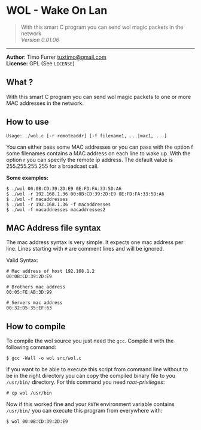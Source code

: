 # WOL - **W**ake **O**n **L**an
> With this smart C program you can send wol magic packets in the network<br />
> *Version 0.01.06*

***

**Author**: Timo Furrer <tuxtimo@gmail.com><br />
**License:** GPL (See `LICENSE`)

## What ?
With this smart C program you can send wol magic packets to one or more MAC addresses in the network.

## How to use
    Usage: ./wol.c [-r remoteaddr] [-f filename1, ...|mac1, ...]

You can either pass some MAC addresses or you can pass with the option f some filenames contains a MAC address on each line to wake up.
With the option r you can specify the remote ip address. The default value is 255.255.255.255 for a broadcast call.

**Some examples:**

    $ ./wol 00:0B:CD:39:2D:E9 0E:FD:FA:33:5D:A6
    $ ./wol -r 192.168.1.36 00:0B:CD:39:2D:E9 0E:FD:FA:33:5D:A6
    $ ./wol -f macaddresses
    $ ./wol -r 192.168.1.36 -f macaddresses
    $ ./wol -f macaddresses macaddresses2

## MAC Address file syntax
The mac address syntax is very simple. It expects one mac address per line.
Lines starting with `#` are comment lines and will be ignored.

Valid Syntax:

    # Mac address of host 192.168.1.2
    00:0B:CD:39:2D:E9

    # Brothers mac address
    00:05:FE:AB:3D:99

    # Servers mac address
    00:32:D5:35:EF:63

## How to compile
To compile the wol source you just need the `gcc`.
Compile it with the following command:

    $ gcc -Wall -o wol src/wol.c

If you want to be able to execute this script from command line without to be in the right directory you can copy the compiled binary file to you `/usr/bin/` directory.
For this command you need *root-privileges*:

    # cp wol /usr/bin

Now if this worked fine and your `PATH` environment variable contains `/usr/bin/` you can execute this program from everywhere with:

    $ wol 00:0B:CD:39:2D:E9
